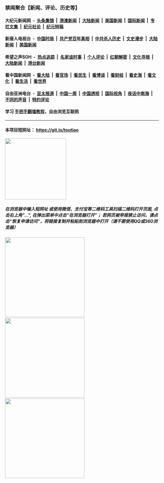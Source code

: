 ### 禁闻聚合【新闻、评论、历史等】

#### 大纪元新闻网 &nbsp;-&nbsp; [头条集锦](indexes/E头条集锦.md?t=02172211) &nbsp;|&nbsp; [港澳新闻](indexes/E港澳新闻.md?t=02172211)  &nbsp;|&nbsp; [大陆新闻](indexes/E大陆新闻.md?t=02172211) &nbsp;|&nbsp; [美国新闻](indexes/E美国新闻.md?t=02172211) &nbsp;|&nbsp; [国际新闻](indexes/E国际新闻.md?t=02172211) &nbsp;|&nbsp; [专栏文集](indexes/E专栏文集.md?t=02172211) &nbsp;|&nbsp; [纪元社论](indexes/E纪元社论.md?t=02172211) &nbsp;|&nbsp; [纪元特稿](indexes/E纪元特稿.md?t=02172211) 

#### 新唐人电视台 &nbsp;-&nbsp; [中国时局](indexes/N中国时局.md?t=02172211) &nbsp;|&nbsp; [共产党百年真相](indexes/N共产党百年真相.md?t=02172211) &nbsp;|&nbsp; [中共杀人历史](indexes/N中共杀人历史.md?t=02172211) &nbsp;|&nbsp; [文史漫步](indexes/N文史漫步.md?t=02172211) &nbsp;|&nbsp; [大陆新闻](indexes/N大陆新闻.md?t=02172211) &nbsp;|&nbsp; [美国新闻](indexes/N美国新闻.md?t=02172211)

#### 希望之声SOH &nbsp;-&nbsp; [热点追踪](indexes/H热点追踪.md?t=02172211) &nbsp;|&nbsp; [名家谈时事](indexes/H名家谈时事.md?t=02172211) &nbsp;|&nbsp; [个人评论](indexes/H个人评论.md?t=02172211)  &nbsp;|&nbsp; [红朝解密](indexes/H红朝解密.md?t=02172211) &nbsp;|&nbsp; [文化寻根](indexes/H文化寻根.md?t=02172211) &nbsp;|&nbsp; [大陆新闻](indexes/H大陆新闻.md?t=02172211) &nbsp;|&nbsp; [港台新闻](indexes/H港台新闻.md?t=02172211)

#### 看中国新闻网 &nbsp;-&nbsp; [看大陆](indexes/S看大陆.md?t=02172211) &nbsp;|&nbsp; [看官场](indexes/S看官场.md?t=02172211) &nbsp;|&nbsp; [看民生](indexes/S看民生.md?t=02172211)  &nbsp;|&nbsp; [看博谈](indexes/S看博谈.md?t=02172211) &nbsp;|&nbsp; [看财经](indexes/S看财经.md?t=02172211) &nbsp;|&nbsp; [看史海](indexes/S看史海.md?t=02172211) &nbsp;|&nbsp; [看文化](indexes/S看文化.md?t=02172211) &nbsp;|&nbsp; [看生活](indexes/S看生活.md?t=02172211) &nbsp;|&nbsp; [看世界](indexes/S看世界.md?t=02172211)

#### 自由亚洲电台 &nbsp;-&nbsp; [亚太报道](indexes/R亚太报道.md?t=02172211) &nbsp;|&nbsp; [中国一周](indexes/R中国一周.md?t=02172211) &nbsp;|&nbsp; [中国透视](indexes/R中国透视.md?t=02172211)  &nbsp;|&nbsp; [国际视角](indexes/R国际视角.md?t=02172211) &nbsp;|&nbsp; [夜话中南海](indexes/R夜话中南海.md?t=02172211) &nbsp;|&nbsp; [不同的声音](indexes/R不同的声音.md?t=02172211) &nbsp;|&nbsp; [特约评论](indexes/R特约评论.md?t=02172211)

#### 学习 [手把手翻墙教程](https://github.com/gfw-breaker/guides/wiki)，自由浏览互联网

----

#### 本项目短网址： https://git.io/toutiao
<img src="https://raw.githubusercontent.com/gfw-breaker/banned-news/master/scripts/img/qr.png" width="200px"/>  

##### 在浏览器中输入短网址 或使用微信、支付宝等二维码工具扫描二维码打开页面, 点击右上角"...", 在弹出菜单中点击“在浏览器打开”； 若网页被举报禁止访问，请点击“恢复申请访问”，将链接复制并粘贴到浏览器中打开（请不要使用QQ或360浏览器）

<img src="https://raw.githubusercontent.com/gfw-breaker/banned-news/master/scripts/img/1.png" width="260px"/> &nbsp; <img src="https://raw.githubusercontent.com/gfw-breaker/banned-news/master/scripts/img/2.png" width="260px"/> &nbsp; <img src="https://raw.githubusercontent.com/gfw-breaker/banned-news/master/scripts/img/3.png" width="260px"/>
